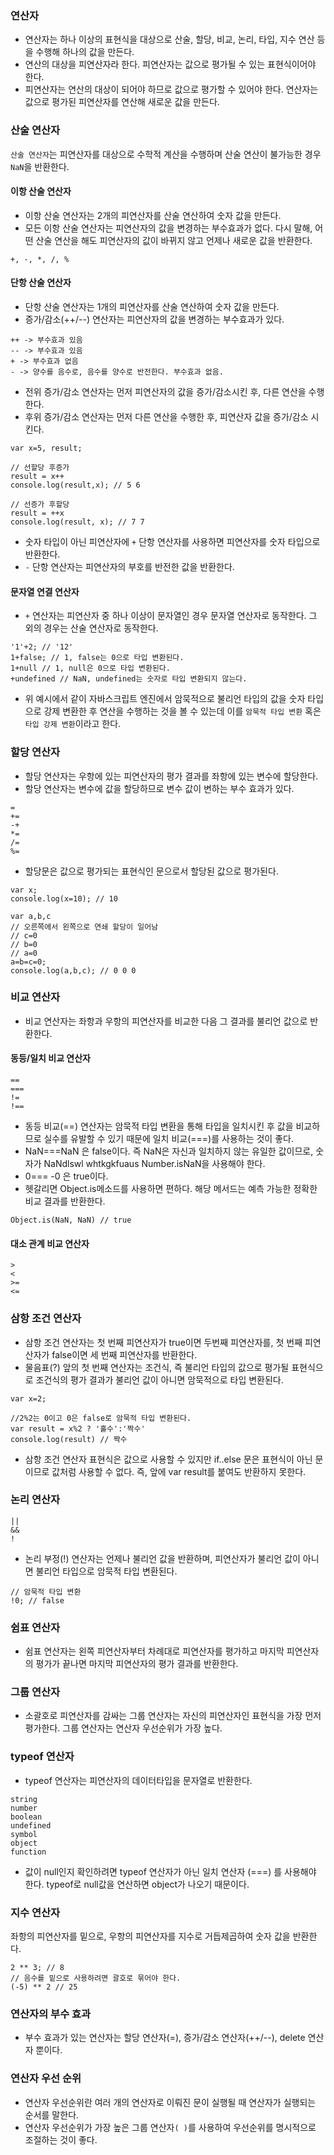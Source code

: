### 연산자

- 연산자는 하나 이상의 표현식을 대상으로 산술, 할당, 비교, 논리, 타입, 지수 연산 등을 수행해 하나의 값을 만든다.
- 연산의 대상을 피연산자라 한다. 피연산자는 값으로 평가될 수 있는 표현식이어야 한다.
- 피연산자는 연산의 대상이 되어야 하므로 값으로 평가할 수 있어야 한다. 연산자는 값으로 평가된 피연산자를 연산해 새로운 값을 만든다.

### 산술 연산자

`산술 연산자`는 피연산자를 대상으로 수학적 계산을 수행하며 산술 연산이 불가능한 경우 `NaN`을 반환한다.

#### 이항 산술 연산자

- 이항 산술 연산자는 2개의 피연산자를 산술 연산하여 숫자 값을 만든다.
- 모든 이항 산술 연산자는 피연산자의 값을 변경하는 부수효과가 없다. 다시 말해, 어떤 산술 연산을 해도 피연산자의 값이 바뀌지 않고 언제나 새로운 값을 반환한다.

```
+, -, *, /, %
```

#### 단항 산술 연산자

- 단항 산술 연산자는 1개의 피연산자를 산술 연산하여 숫자 값을 만든다.
- 증가/감소(++/--) 연산자는 피연산자의 값을 변경하는 부수효과가 있다.

```
++ -> 부수효과 있음
-- -> 부수효과 있음
+ -> 부수효과 없음
- -> 양수를 음수로, 음수를 양수로 반전한다. 부수효과 없음.
```

- 전위 증가/감소 연산자는 먼저 피연산자의 값을 증가/감소시킨 후, 다른 연산을 수행한다.
- 후위 증가/감소 연산자는 먼저 다른 연산을 수행한 후, 피연산자 값을 증가/감소 시킨다.

```
var x=5, result;

// 선할당 후증가
result = x++
console.log(result,x); // 5 6

// 선증가 후할당
result = ++x
console.log(result, x); // 7 7
```

- 숫자 타입이 아닌 피연산자에 `+` 단항 연산자를 사용하면 피연산자를 숫자 타입으로 반환한다.
- `-` 단항 연산자는 피연산자의 부호를 반전한 값을 반환한다.

#### 문자열 연결 연산자

- `+` 연산자는 피연산자 중 하나 이상이 문자열인 경우 문자열 연산자로 동작한다. 그 외의 경우는 산술 연산자로 동작한다.

```
'1'+2; // '12'
1+false; // 1, false는 0으로 타입 변환된다.
1+null // 1, null은 0으로 타입 변환된다.
+undefined // NaN, undefined는 숫자로 타입 변환되지 않는다.
```

- 위 예시에서 같이 자바스크립트 엔진에서 암묵적으로 불리언 타입의 값을 숫자 타입으로 강제 변환한 후 연산을 수행하는 것을 볼 수 있는데 이를 `암묵적 타입 변환` 혹은 `타입 강제 변환`이라고 한다.

### 할당 연산자

- 할당 연산자는 우항에 있는 피연산자의 평가 결과를 좌항에 있는 변수에 할당한다.
- 할당 연산자는 변수에 값을 할당하므로 변수 값이 변하는 부수 효과가 있다.

```
=
+=
-+
*=
/=
%=
```

- 할당문은 값으로 평가되는 표현식인 문으로서 할당된 값으로 평가된다.

```
var x;
console.log(x=10); // 10

var a,b,c
// 오른쪽에서 왼쪽으로 연쇄 할당이 일어남
// c=0
// b=0
// a=0
a=b=c=0;
console.log(a,b,c); // 0 0 0
```

### 비교 연산자

- 비교 연산자는 좌항과 우항의 피연산자를 비교한 다음 그 결과를 불리언 값으로 반환한다.

#### 동등/일치 비교 연산자

```
==
===
!=
!==
```

- 동등 비교(==) 연산자는 암묵적 타입 변환을 통해 타입을 일치시킨 후 값을 비교하므로 실수를 유발할 수 있기 때문에 일치 비교(===)를 사용하는 것이 좋다.
- NaN===NaN 은 false이다. 즉 NaN은 자신과 일치하지 않는 유일한 값이므로, 숫자가 NaNdlswl whtkgkfuaus Number.isNaN을 사용해야 한다.
- 0=== -0 은 true이다.
- 헷갈리면 Object.is메소드를 사용하면 편하다. 해당 메서드는 예측 가능한 정확한 비교 결과를 반환한다.

```
Object.is(NaN, NaN) // true
```

#### 대소 관계 비교 연산자

```
>
<
>=
<=
```

### 삼항 조건 연산자

- 삼항 조건 연산자는 첫 번째 피연산자가 true이면 두번째 피연산자를, 첫 번째 피연산자가 false이면 세 번째 피연산자를 반환한다.
- 물음표(?) 앞의 첫 번째 연산자는 조건식, 즉 불리언 타입의 값으로 평가될 표현식으로 조건식의 평가 결과가 불리언 값이 아니면 암묵적으로 타입 변환된다.

```
var x=2;

//2%2는 0이고 0은 false로 암묵적 타입 변환된다.
var result = x%2 ? '홀수':'짝수'
console.log(result) // 짝수
```

- 삼항 조건 연산자 표현식은 값으로 사용할 수 있지만 if..else 문은 표현식이 아닌 문이므로 값처럼 사용할 수 없다. 즉, 앞에 var result를 붙여도 반환하지 못한다.

### 논리 연산자

```
||
&&
!
```

- 논리 부정(!) 연산자는 언제나 불리언 값을 반환하며, 피연산자가 불리언 값이 아니면 불리언 타입으로 암묵적 타입 변환된다.

```
// 암묵적 타입 변환
!0; // false
```

### 쉼표 연산자

- 쉼표 연산자는 왼쪽 피연산자부터 차례대로 피연산자를 평가하고 마지막 피연산자의 평가가 끝나면 마지막 피연산자의 평가 결과를 반환한다.

### 그룹 연산자

- 소괄호로 피연산자를 감싸는 그룹 연산자는 자신의 피연산자인 표현식을 가장 먼저 평가한다. 그룹 연산자는 연산자 우선순위가 가장 높다.

### typeof 연산자

- typeof 연산자는 피연산자의 데이터타입을 문자열로 반환한다.

```
string
number
boolean
undefined
symbol
object
function
```

- 값이 null인지 확인하려면 typeof 연산자가 아닌 일치 연산자 (===) 를 사용해야 한다. typeof로 null값을 연산하면 object가 나오기 때문이다.

### 지수 연산자

좌항의 피연산자를 밑으로, 우항의 피연산자를 지수로 거듭제곱하여 숫자 값을 반환한다.

```
2 ** 3; // 8
// 음수를 밑으로 사용하려면 괄호로 묶어야 한다.
(-5) ** 2 // 25
```

### 연산자의 부수 효과

- 부수 효과가 있는 연산자는 할당 연산자(=), 증가/감소 연산자(++/--), delete 연산자 뿐이다.

### 연산자 우선 순위

- 연산자 우선순위란 여러 개의 연산자로 이뤄진 문이 실행될 때 연산자가 실행되는 순서를 말한다.
- 연산자 우선순위가 가장 높은 그룹 연산자`( )`를 사용하여 우선순위를 명시적으로 조절하는 것이 좋다.
